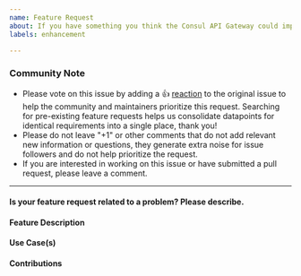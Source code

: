 ```yaml
---
name: Feature Request
about: If you have something you think the Consul API Gateway could improve or add support for.
labels: enhancement

---
```


<!--- Please keep this note for the community --->

### Community Note

* Please vote on this issue by adding a 👍 [reaction](https://blog.github.com/2016-03-10-add-reactions-to-pull-requests-issues-and-comments/) to the original issue to help the community and maintainers prioritize this request. Searching for pre-existing feature requests helps us consolidate datapoints for identical requirements into a single place, thank you!
* Please do not leave "+1" or other comments that do not add relevant new information or questions, they generate extra noise for issue followers and do not help prioritize the request.
* If you are interested in working on this issue or have submitted a pull request, please leave a comment.

<!--- Thank you for keeping this note for the community --->

---

#### Is your feature request related to a problem? Please describe.

<!--- A clear and concise description of the problem you are facing. Describe what workarounds, if any, that you have tried prior to creating this feature request. --->

#### Feature Description

<!--- A description what this feature is and how it addresses the problem you are having. Describe potential UX for the feature if possible. --->

#### Use Case(s)

<!--- Use cases where this feature is applicable for Consul API Gateway tes (i.e. type of application, type of Consul use case i.e. Service Mesh, Service Discovery). --->

#### Contributions

<!--- Are you able to contribute the changes to make this feature work? --->